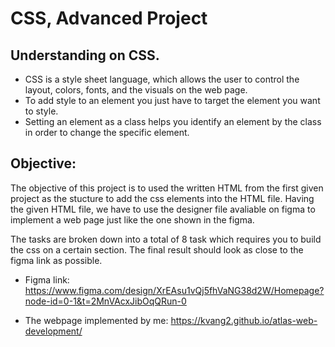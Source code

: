 # CSS, Advanced Project

## Understanding on CSS.
- CSS is a style sheet language, which allows the user to control the layout, colors, fonts, and the visuals on the web page.
- To add style to an element you just have to target the element you want to style.
- Setting an element as a class helps you identify an element by the class in order to change the specific element.

## Objective:
The objective of this project is to used the written HTML from the first given project as the stucture to add the css elements into the HTML file. Having the given HTML file, we have to use the designer file avaliable on figma to implement a web page just like the one shown in the figma.

The tasks are broken down into a total of 8 task which requires you to build the css on a certain section. The final result should look as close to the figma link as possible.

- Figma link: https://www.figma.com/design/XrEAsu1vQj5fhVaNG38d2W/Homepage?node-id=0-1&t=2MnVAcxJibOqQRun-0

- The webpage implemented by me: https://kvang2.github.io/atlas-web-development/
